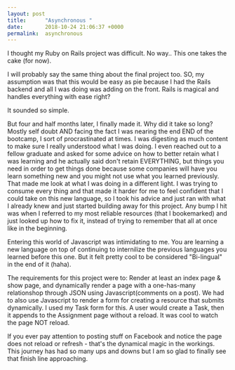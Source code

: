 ```yaml
---
layout: post
title:      "Asynchronous "
date:       2018-10-24 21:06:37 +0000
permalink:  asynchronous
---
```



I thought my Ruby on Rails project was difficult. No way.. This one takes the cake (for now). 

I will probably say the same thing about the final project too. SO, my assumption was that this would be easy as pie because I had the Rails backend and all I was doing was adding on the front. Rails is magical and handles everything with ease right? 

It sounded so simple.

But four and half months later, I finally made it. Why did it take so long? Mostly self doubt AND facing the fact I was nearing the end END of the bootcamp, I sort of procrastinated at times. I was digesting as much content to make sure I really understood what I was doing. I even reached out to a fellow graduate and asked for some advice on how to better retain what I was learning and he actually said don't retain EVERYTHING, but things you need in order to get things done because some companies will have you learn something new and you might not use what you learned previously. That made me look at what I was doing in a different light. I was trying to consume every thing and that made it harder for me to feel confident that I could take on this new language, so I took his advice and just ran with what I already knew and just started building away for this project. Any bump I hit was when I referred to my most reliable resources (that I bookemarked) and just looked up how to fix it, instead of trying to remember that all at once like in the beginning.  

Entering this world of Javascript was intimidating to me. You are learning a new language on top of continuing to internilize the previous languages you learned before this one. But it felt pretty cool to be considered "Bi-lingual" in the end of it (haha). 

The requirements for this project were to:
Render at least an index page & show page, and dynamically render a page with a one-has-many relationshop through JSON using Javascript(comments on a post). We had to also use Javascript to render a form for creating a resource that submits dynamically. I used my Task form for this. A user would create a Task, then it appends to the Assignment page without a reload. It was cool to watch the page NOT reload. 

If you ever pay attention to posting stuff on Facebook and notice the page does not reload or refresh - that's the dynamical magic in the workings.  This journey has had so many ups and downs but I am so glad to finally see that finish line approaching. 



